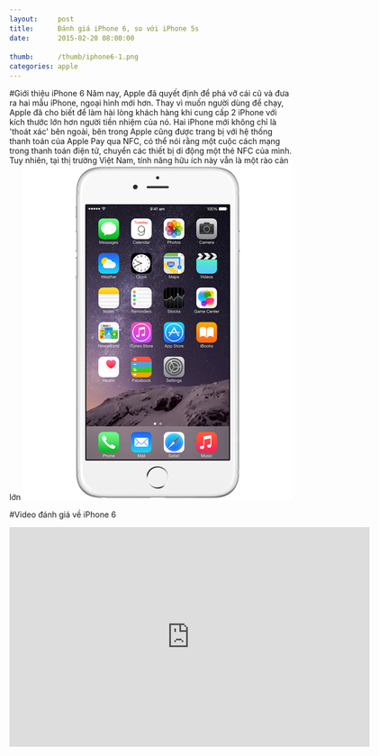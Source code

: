 ```yaml
---
layout:     post
title:      Đánh giá iPhone 6, so với iPhone 5s
date:       2015-02-20 08:00:00

thumb:      /thumb/iphone6-1.png
categories: apple
---
```


#Giới thiệu iPhone 6
Năm nay, Apple đã quyết định để phá vỡ cái cũ và đưa ra hai mẫu iPhone, ngoại hình mới hơn. Thay vì muốn người dùng để chạy, Apple đã cho biết để làm hài lòng khách hàng khi cung cấp 2 iPhone với kích thước lớn hơn người tiền nhiệm của nó. Hai iPhone mới không chỉ là 'thoát xác' bên ngoài, bên trong Apple cũng được trang bị với hệ thống thanh toán của Apple Pay qua NFC, có thể nói rằng một cuộc cách mạng trong thanh toán điện tử, chuyển các thiết bị di động một thẻ NFC của mình. Tuy nhiên, tại thị trường Việt Nam, tính năng hữu ích này vẫn là một rào cản lớn
![iPhone 6](/img/iphone6-1.png)

#Video đánh giá về iPhone 6
<iframe width="640" height="390" src="https://www.youtube.com/embed/-LrN-DBseSo" frameborder="0" allowfullscreen></iframe>
